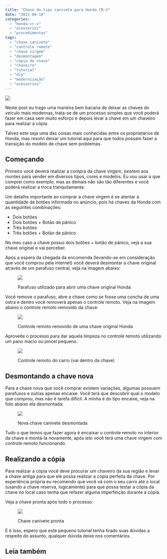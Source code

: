 ```yaml
---
title: "Chave do tipo canivete para Honda CR-V"
date: "2021-04-14"
categories:
  - "honda-cr-v"
  - "acessorios"
  - "procedimentos"
tags:
  - "chave canivete"
  - "controle remoto"
  - "chave virgem"
  - "desmontagem"
  - "cópia de chave"
  - "chaveiro"
  - "tutorial"
  - "diy"
  - "modernização"
  - "acessórios"
---
```


![](https://garagemdomadeira.com/wp-content/uploads/2021/04/header_chaves-2.jpg?w=1024)

Neste post eu trago uma maneira bem bacana de deixar as chaves do veículo mais modernas, trata-se de um processo simples que você poderá fazer em casa sem muito esforço e depois levar a chave em um chaveiro para realizar a cópia.

<!--more-->

Talvez este seja uma das coisas mais conhecidas entre os proprietários de Honda, mas resolvi deixar um tutorial aqui para que todos possam fazer a transição do modelo de chave sem problemas.

## Começando

Primeiro você deverá realizar a compra da chave virgem, existem aos montes para vender em diversos tipos, cores e modelos. Eu vou usar a que comprei como exemplo, mas as demais não são tão diferentes e você poderá realizar a troca tranquilamente.

Um detalhe importante ao comprar a chave virgem é se atentar a quantidade de botões informada no anúncio, pois há chaves da Honda com as seguintes combinações:

- Dois botões
- Dois botões + Botão de pânico
- Três botões
- Três botões + Botão de pânico

No meu caso a chave possui dois botões + botão de pânico, veja a sua chave original e vai perceber.

Após a espera da chegada da encomenda (levando-se em consideração que você comprou pela internet) você deverá desmontar a chave original através de um parafuso central, veja na imagem abaixo:

<figure>

![](https://garagemdomadeira.com/wp-content/uploads/2021/04/chave_01.jpg?w=902)

<figcaption>

Parafuso utilizado para abrir uma chave original Honda

</figcaption>

</figure>

Você remove o parafuso, abre a chave como se fosse uma concha de uma ostra e dentro você removerá apenas o controle remoto. Veja na imagem abaixo o controle remoto removido da chave:

<figure>

![](https://garagemdomadeira.com/wp-content/uploads/2021/04/chave_02.jpg?w=800)

<figcaption>

Controle remoto removido de uma chave original Honda

</figcaption>

</figure>

Aproveite o processo para dar aquela limpeza no controle remoto utilizando um pano macio ou pincel pequeno.

<figure>

![](https://garagemdomadeira.com/wp-content/uploads/2021/04/chave_05.jpg?w=800)

<figcaption>

Controle remoto do carro (vai dentro da chave)

</figcaption>

</figure>

## Desmontando a chave nova

Para a chave nova que você comprar existem variações, algumas possuem parafusos e outras apenas encaixe. Você terá que descobrir qual o modelo que comprou, mas não é tarefa difícil. A minha é do tipo encaixe, veja na foto abaixo ela desmontada:

<figure>

![](https://garagemdomadeira.com/wp-content/uploads/2021/04/chave_03.jpg?w=800)

<figcaption>

Nova chave canivete desmontada

</figcaption>

</figure>

Tudo o que temos que fazer agora é encaixar o controle remoto no interior da chave e montá-la novamente, após isto você terá uma chave virgem com controle remoto funcionando.

## Realizando a cópia

Para realizar a cópia você deve procurar um chaveiro da sua região e levar a chave antiga para que ele possa realizar a cópia perfeita da chave. Por experiência própria eu recomendo que você vá com o seu carro até o local (usando a chave reserva, logicamente) para que possa testar a cópia da chave no local caso tenha que refazer alguma imperfeição durante a cópia.

Veja a chave pronta após todo o processo:

<figure>

![](https://garagemdomadeira.com/wp-content/uploads/2021/04/chave_04.jpg?w=800)

<figcaption>

Chave canivete pronta

</figcaption>

</figure>

E é isso, espero que este pequeno tutorial tenha tirado suas dúvidas a respeito do assunto, qualquer dúvida deixe nos comentários.

## Leia também
